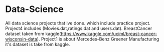 # Data-Science
All data science projects that ive done. which include practice project.
Project4 includes (Movies.dat,ratings.dat and users.dat).
BreastCancer dataset taken from kaggle(https://www.kaggle.com/uciml/breast-cancer-wisconsin-data).
Project1 is about Mercedes-Benz Greener Manufacturing it's dataset is take from kaggle.
